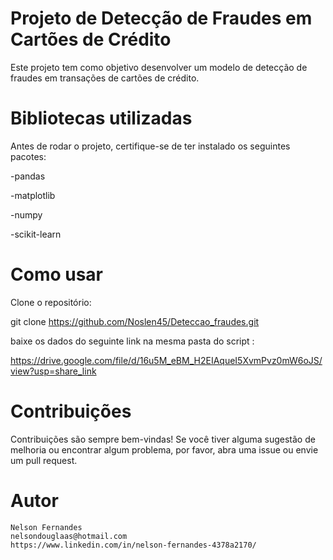 # Projeto de Detecção de Fraudes em Cartões de Crédito
Este projeto tem como objetivo desenvolver um modelo de detecção de fraudes em transações de cartões de crédito.

# Bibliotecas utilizadas
Antes de rodar o projeto, certifique-se de ter instalado os seguintes pacotes:

  -pandas
  
  -matplotlib
  
  -numpy
  
  -scikit-learn

# Como usar

  Clone o repositório:

  git clone https://github.com/Noslen45/Deteccao_fraudes.git
  
  baixe os dados do seguinte link na mesma pasta do script :
  
  https://drive.google.com/file/d/16u5M_eBM_H2EIAqueI5XvmPvz0mW6oJS/view?usp=share_link
  
 # Contribuições
 
  Contribuições são sempre bem-vindas! Se você tiver alguma sugestão de melhoria ou encontrar algum problema, por favor, abra uma issue ou envie um pull request.
  
  # Autor
    Nelson Fernandes
    nelsondouglaas@hotmail.com
    https://www.linkedin.com/in/nelson-fernandes-4378a2170/
    
